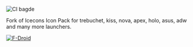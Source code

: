 ![CI bagde](https://gitlab.com/xphnx/icecons_fork/badges/master/build.svg)

Fork of Icecons Icon Pack for trebuchet, kiss, nova, apex, holo, asus, adw and many more launchers.



[![F-Droid](https://f-droid.org/wiki/images/0/06/F-Droid-button_get-it-on.png)](https://f-droid.org/repository/browse/?fdid=ovh.ice.icecons)
